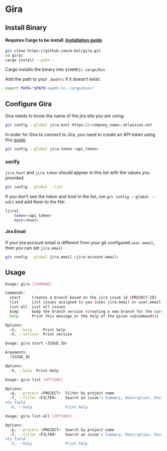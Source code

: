# Gira


## Install Binary

#### Requires Cargo to be install. [Installation guide](https://doc.rust-lang.org/cargo/getting-started/installation.html)

```sh
git clone https://github.com/m-bal/gira.git
cd gira/
cargo install --path .
```

Cargo installs the binary into `${HOME}/.cargo/bin`

Add the path to your `.bashrc` if it doesn't exist:

```bash
export PATH="$PATH:<path-to-.cargo/bin>"
```

## Configure Gira

Gira needs to know the name of the jira site you are using:
```sh
git config --global jira.host https://<company_name>.atlassian.net
```

In order for Gira to connect to Jira, you need to create an API token using this [guide](https://support.atlassian.com/atlassian-account/docs/manage-api-tokens-for-your-atlassian-account/#Create-an-API-token).

```sh
git config --global jira.token <api_token>
```

### verify
`jira.host` and `jira.token` should appear in this list with the values you provided.
```sh
git config --global --list
```
If you don't see the token and host in the list, run `git config --global --edit` and add them to the file:
```sh
[jira]
    token=<api_token>
    host=<host>
```


#### Jira Email
If your jira account email is different from your git configured `user.email`, then you can set
`jira.email`
```sh
git config --global jira.email <jira-account-email>
```


## Usage

```sh
Usage: gira [COMMAND]

Commands:
  start     Creates a branch based on the jira issue id (PROJECT-ID)
  list      List issues assigned to you (uses jira.email or user.email to filter)
  list-all  List all issues
  bump      bump the branch version (creating a new branch for the current issue)
  help      Print this message or the help of the given subcommand(s)

Options:
  -h, --help     Print help
  -V, --version  Print version
```

```sh
Usage: gira start <ISSUE_ID>

Arguments:
  <ISSUE_ID

Options:
  -h, --help  Print help
```

```sh
Usage: gira list [OPTIONS]

Options:
  -p, --project <PROJECT>  Filter by project name
  -f, --filter <FILTER>    Search an issue's Summary, Description, Environment and Comme
nts field
  -h, --help               Print help
```

```sh
Usage: gira list-all [OPTIONS]

Options:
  -p, --project <PROJECT>  Search by project name
  -f, --filter <FILTER>    Search an issue's Summary, Description, Environment and Comme
nts field
  -h, --help               Print help
```
